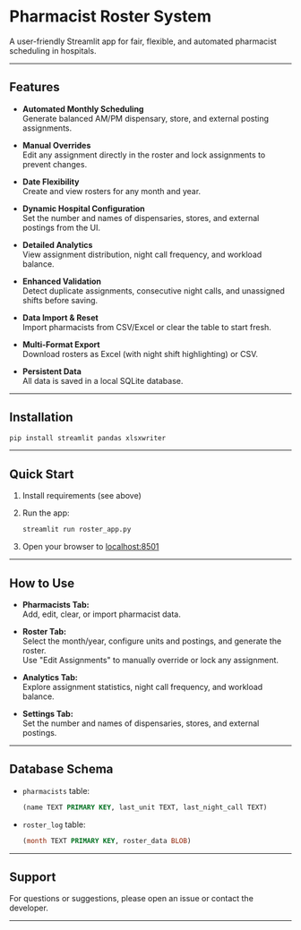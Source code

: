 # **Pharmacist Roster System**

A user-friendly Streamlit app for fair, flexible, and automated pharmacist scheduling in hospitals.

---

## **Features**

- **Automated Monthly Scheduling**  
  Generate balanced AM/PM dispensary, store, and external posting assignments.

- **Manual Overrides**  
  Edit any assignment directly in the roster and lock assignments to prevent changes.

- **Date Flexibility**  
  Create and view rosters for any month and year.

- **Dynamic Hospital Configuration**  
  Set the number and names of dispensaries, stores, and external postings from the UI.

- **Detailed Analytics**  
  View assignment distribution, night call frequency, and workload balance.

- **Enhanced Validation**  
  Detect duplicate assignments, consecutive night calls, and unassigned shifts before saving.

- **Data Import & Reset**  
  Import pharmacists from CSV/Excel or clear the table to start fresh.

- **Multi-Format Export**  
  Download rosters as Excel (with night shift highlighting) or CSV.

- **Persistent Data**  
  All data is saved in a local SQLite database.

---

## **Installation**

```bash
pip install streamlit pandas xlsxwriter
```

---

## **Quick Start**

1. Install requirements (see above)
2. Run the app:

     ```bash
   streamlit run roster_app.py
   ```

3. Open your browser to [localhost:8501](http://localhost:8501)

---

## **How to Use**

- **Pharmacists Tab:**  
  Add, edit, clear, or import pharmacist data.

- **Roster Tab:**  
  Select the month/year, configure units and postings, and generate the roster.  
  Use "Edit Assignments" to manually override or lock any assignment.

- **Analytics Tab:**  
  Explore assignment statistics, night call frequency, and workload balance.

- **Settings Tab:**  
  Set the number and names of dispensaries, stores, and external postings.

---

## **Database Schema**

- `pharmacists` table: 

  ```sql
  (name TEXT PRIMARY KEY, last_unit TEXT, last_night_call TEXT)
  ```

- `roster_log` table:  

  ```sql
  (month TEXT PRIMARY KEY, roster_data BLOB)
  ```

---

## **Support**

For questions or suggestions, please open an issue or contact the developer.

---
